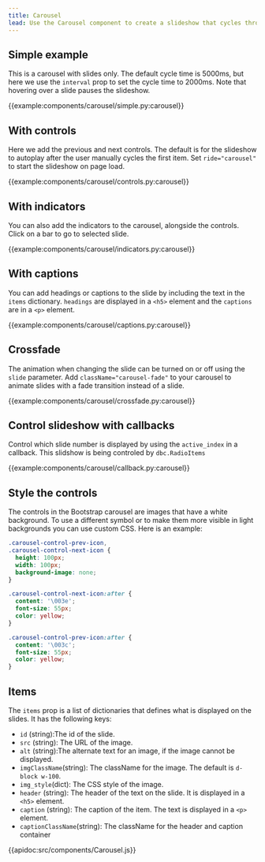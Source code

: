 ```yaml
---
title: Carousel
lead: Use the Carousel component to create a slideshow that cycles through a series of content.
---
```


## Simple example

This is a carousel with slides only.  The default cycle time is 5000ms, but here we use the `interval` prop to set the cycle time to 2000ms. Note that hovering over a slide pauses the slideshow.

{{example:components/carousel/simple.py:carousel}}

## With controls

Here we add the previous and next controls.  The default is for the slideshow to autoplay after the user manually cycles the first item. Set `ride="carousel"` to start the slideshow on page load.

{{example:components/carousel/controls.py:carousel}}


## With indicators

You can also add the indicators to the carousel, alongside the controls.  Click on a bar to go to selected slide.

{{example:components/carousel/indicators.py:carousel}}

## With captions

You can add headings or captions to the slide by including the text in the `items` dictionary.  `headings` are displayed in a `<h5>` element and the `captions` are in a `<p>` element.

{{example:components/carousel/captions.py:carousel}}



## Crossfade

The animation when changing the slide can be turned on or off using the `slide` parameter.
Add `className="carousel-fade"` to your carousel to animate slides with a fade transition instead of a slide.

{{example:components/carousel/crossfade.py:carousel}}

## Control slideshow with callbacks

Control which slide number is displayed by using the `active_index` in a callback. This slidshow is being controled by `dbc.RadioItems`

{{example:components/carousel/callback.py:carousel}}

## Style the controls

The controls in the Bootstrap carousel are images that have a white background. To use a different symbol or to make them more visible in light backgrounds you can use custom CSS.  Here is an example:

```css
.carousel-control-prev-icon,
.carousel-control-next-icon {
  height: 100px;
  width: 100px;
  background-image: none;
}

.carousel-control-next-icon:after {
  content: '\003e';
  font-size: 55px;
  color: yellow;
}

.carousel-control-prev-icon:after {
  content: '\003c';
  font-size: 55px;
  color: yellow;
}
```

## Items

The `items` prop is a list of dictionaries that defines what is displayed on the slides.  It has the following keys:
-  `id` (string):The id of the slide.
- `src` (string): The URL of the image.
- `alt` (string):The alternate text for an image, if the image cannot be displayed.
- `imgClassName`(string): The className for the image.  The default is `d-block w-100`.
- `img_style`(dict): The CSS style of the image.
- `header` (string): The header of the text on the slide. It is displayed in a `<h5>` element.
- `caption` (string): The caption of the item.  The text is displayed in a `<p>` element.
- `captionClassName`(string): The className for the header and caption container
      


{{apidoc:src/components/Carousel.js}}